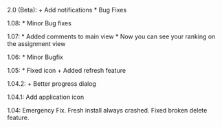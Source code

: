 2.0 (Beta):
	+ Add notifications
	* Bug Fixes
	
1.08:
	* Minor Bug fixes
	
1.07:
	* Added comments to main view
	* Now you can see your ranking on the assignment view
	
1.06:
	* Minor Bugfix
	
1.05:
	* Fixed icon
	+ Added refresh feature
	
1.04.2:
	+ Better progress dialog
	
1.04.1:
	Add application icon
	
1.04:
	Emergency Fix. Fresh install always crashed.
	Fixed broken delete feature.